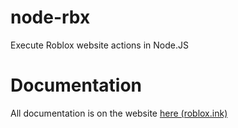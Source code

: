 # node-rbx
Execute Roblox website actions in Node.JS


# Documentation
All documentation is on the website [here (roblox.ink)](https://roblox.ink/)
